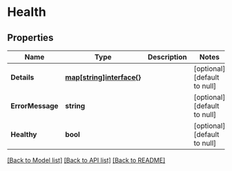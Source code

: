 # Health

## Properties
Name | Type | Description | Notes
------------ | ------------- | ------------- | -------------
**Details** | [**map[string]interface{}**](interface{}.md) |  | [optional] [default to null]
**ErrorMessage** | **string** |  | [optional] [default to null]
**Healthy** | **bool** |  | [optional] [default to null]

[[Back to Model list]](../README.md#documentation-for-models) [[Back to API list]](../README.md#documentation-for-api-endpoints) [[Back to README]](../README.md)

